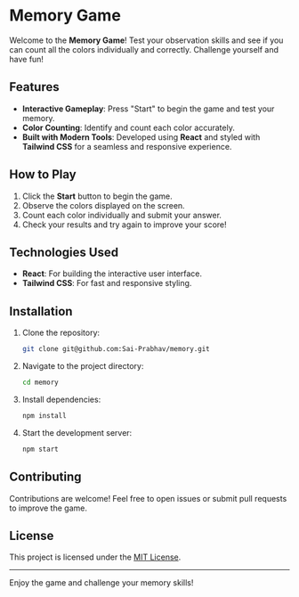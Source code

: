 # Memory Game

Welcome to the **Memory Game**! Test your observation skills and see if you can count all the colors individually and correctly. Challenge yourself and have fun!

## Features

- **Interactive Gameplay**: Press "Start" to begin the game and test your memory.
- **Color Counting**: Identify and count each color accurately.
- **Built with Modern Tools**: Developed using **React** and styled with **Tailwind CSS** for a seamless and responsive experience.

## How to Play

1. Click the **Start** button to begin the game.
2. Observe the colors displayed on the screen.
3. Count each color individually and submit your answer.
4. Check your results and try again to improve your score!

## Technologies Used

- **React**: For building the interactive user interface.
- **Tailwind CSS**: For fast and responsive styling.

## Installation

1. Clone the repository:
    ```bash
    git clone git@github.com:Sai-Prabhav/memory.git
    ```
2. Navigate to the project directory:
    ```bash
    cd memory
    ```
3. Install dependencies:
    ```bash
    npm install
    ```
4. Start the development server:
    ```bash
    npm start
    ```

## Contributing

Contributions are welcome! Feel free to open issues or submit pull requests to improve the game.

## License

This project is licensed under the [MIT License](./LICENSE).

---

Enjoy the game and challenge your memory skills!